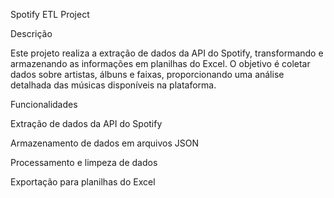 Spotify ETL Project

Descrição

Este projeto realiza a extração de dados da API do Spotify, transformando e armazenando as informações em planilhas do Excel. O objetivo é coletar dados sobre artistas, álbuns e faixas, proporcionando uma análise detalhada das músicas disponíveis na plataforma.

Funcionalidades

Extração de dados da API do Spotify

Armazenamento de dados em arquivos JSON

Processamento e limpeza de dados

Exportação para planilhas do Excel




